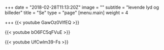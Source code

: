 +++
date = "2018-02-28T11:13:20Z"
image = ""
subtitle = "levende lyd og billeder"
title = "Se"
type = "page"
[menu.main]
weight = 4

+++
{{< youtube GawOz0VIfEQ >}}

{{< youtube bO6FC5qFVuE >}}

{{< youtube UfCwlm39-Fs >}}
